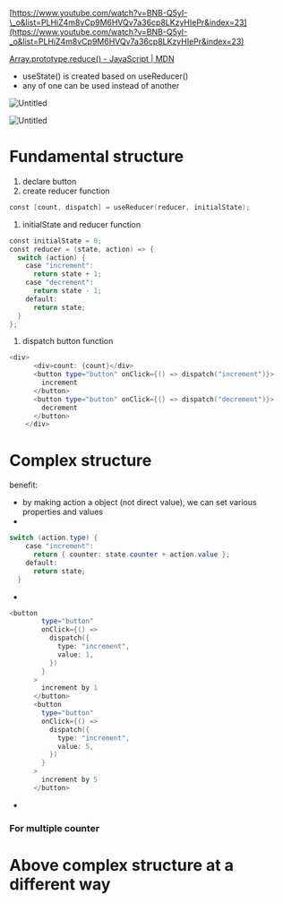 [https://www.youtube.com/watch?v=BNB-Q5yI-\_o&list=PLHiZ4m8vCp9M6HVQv7a36cp8LKzyHIePr&index=23](https://www.youtube.com/watch?v=BNB-Q5yI-_o&list=PLHiZ4m8vCp9M6HVQv7a36cp8LKzyHIePr&index=23)

[Array.prototype.reduce() - JavaScript | MDN](https://developer.mozilla.org/en-US/docs/Web/JavaScript/Reference/Global_Objects/Array/Reduce)

- useState() is created based on useReducer()
- any of one can be used instead of another

![Untitled](https://s3-us-west-2.amazonaws.com/secure.notion-static.com/31b9b54d-78ee-4307-84ec-f6e71e3a968f/Untitled.png)

![Untitled](https://s3-us-west-2.amazonaws.com/secure.notion-static.com/6f1030d5-f39a-471d-bd21-89ca860f2387/Untitled.png)

# Fundamental structure

1. declare button
2. create reducer function

```powershell
const [count, dispatch] = useReducer(reducer, initialState);
```

1. initialState and reducer function

```powershell
const initialState = 0;
const reducer = (state, action) => {
  switch (action) {
    case "increment":
      return state + 1;
    case "decrement":
      return state - 1;
    default:
      return state;
  }
};
```

1. dispatch button function

```powershell
<div>
      <div>count: {count}</div>
      <button type="button" onClick={() => dispatch("increment")}>
        increment
      </button>
      <button type="button" onClick={() => dispatch("decrement")}>
        decrement
      </button>
    </div>

```

# Complex structure

benefit:

- by making action a object (not direct value), we can set various properties and values
-

```powershell
switch (action.type) {
    case "increment":
      return { counter: state.counter + action.value };
    default:
      return state;
  }

```

-

```powershell
<button
        type="button"
        onClick={() =>
          dispatch({
            type: "increment",
            value: 1,
          })
        }
      >
        increment by 1
      </button>
      <button
        type="button"
        onClick={() =>
          dispatch({
            type: "increment",
            value: 5,
          })
        }
      >
        increment by 5
      </button>
```

-

### For multiple counter

# Above complex structure at a different way
